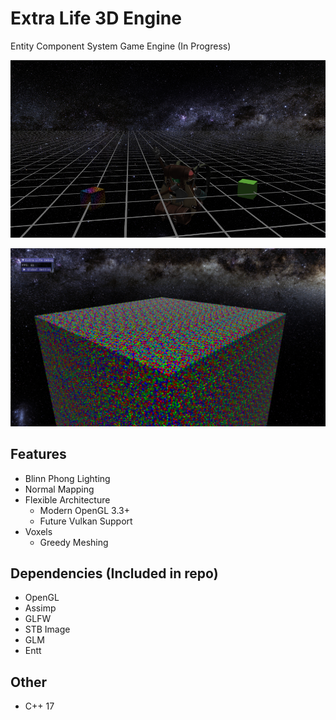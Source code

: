# Extra Life 3D Engine
Entity Component System Game Engine (In Progress)

![](Assets/textures/progress_screenshot.png)

![](Assets/textures/progress_screenshot2.png)

## Features
- Blinn Phong Lighting
- Normal Mapping
- Flexible Architecture
  - Modern OpenGL 3.3+
  - Future Vulkan Support
- Voxels
  - Greedy Meshing 
## Dependencies (Included in repo)
- OpenGL
- Assimp
- GLFW
- STB Image
- GLM
- Entt
## Other
- C++ 17


